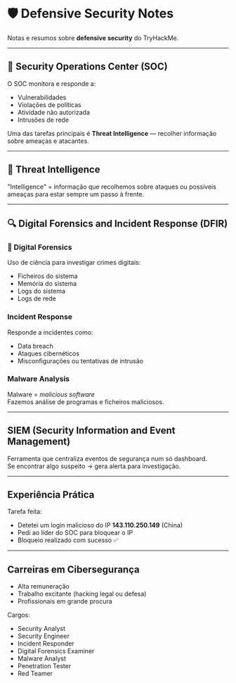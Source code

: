 # 🛡️ Defensive Security Notes

Notas e resumos sobre **defensive security** do TryHackMe.

---

## 🏢 Security Operations Center (SOC)
O SOC monitora e responde a:
- Vulnerabilidades
- Violações de políticas
- Atividade não autorizada
- Intrusões de rede

Uma das tarefas principais é **Threat Intelligence** — recolher informação sobre ameaças e atacantes.

---

## 🧠 Threat Intelligence
"Intelligence" = informação que recolhemos sobre ataques ou possíveis ameaças para estar sempre um passo à frente.

---

## 🔍 Digital Forensics and Incident Response (DFIR)

### 🧪 Digital Forensics
Uso de ciência para investigar crimes digitais:
- Ficheiros do sistema
- Memória do sistema
- Logs do sistema
- Logs de rede

### Incident Response
Responde a incidentes como:
- Data breach
- Ataques cibernéticos
- Misconfigurações ou tentativas de intrusão

###  Malware Analysis
Malware = *malicious software*  
Fazemos análise de programas e ficheiros maliciosos.

---

## SIEM (Security Information and Event Management)
Ferramenta que centraliza eventos de segurança num só dashboard.  
Se encontrar algo suspeito → gera alerta para investigação.

---

## Experiência Prática
Tarefa feita:
- Detetei um login malicioso do IP **143.110.250.149** (China)
- Pedi ao líder do SOC para bloquear o IP
- Bloqueio realizado com sucesso ✅

---

## Carreiras em Cibersegurança
- Alta remuneração  
- Trabalho excitante (hacking legal ou defesa)  
- Profissionais em grande procura  

Cargos:
- Security Analyst
- Security Engineer
- Incident Responder
- Digital Forensics Examiner
- Malware Analyst
- Penetration Tester
- Red Teamer

